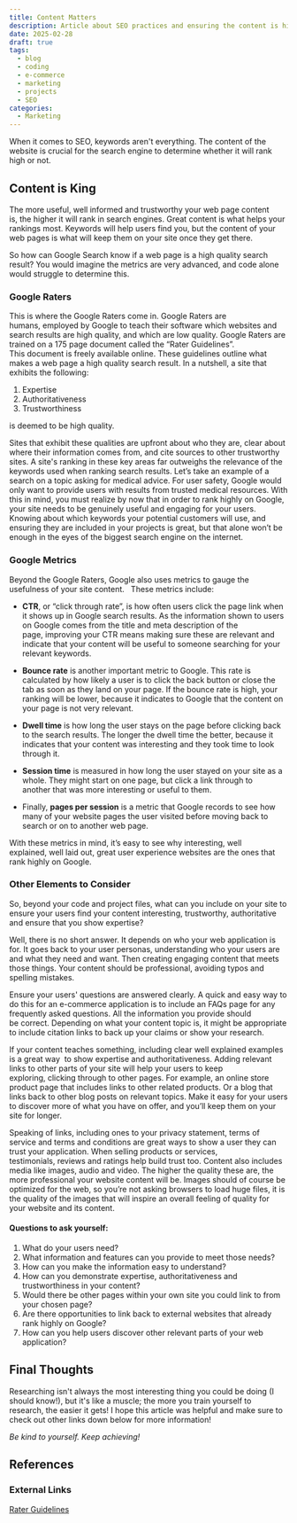 ```yaml
---
title: Content Matters
description: Article about SEO practices and ensuring the content is high quality and useful to users.
date: 2025-02-28
draft: true
tags:
  - blog
  - coding
  - e-commerce
  - marketing
  - projects
  - SEO
categories:
  - Marketing
---
```



When it comes to SEO, keywords aren't everything. The content of the website is crucial for the search engine to determine whether it will rank high or not.

## Content is King

The more useful, well informed and trustworthy your web page content is, the higher it will rank in search engines. Great content is what helps your rankings most. Keywords will help users find you, but the content of your web pages is what will keep them on your site once they get there. 

So how can Google Search know if a web page is a high quality search result? You would imagine the metrics are very advanced, and code alone would struggle to determine this. 

### Google Raters

This is where the Google Raters come in. Google Raters are humans, employed by Google to teach their software which websites and search results are high quality, and which are low quality. Google Raters are trained on a 175 page document called the “Rater Guidelines”. This document is freely available online. These guidelines outline what makes a web page a high quality search result. In a nutshell, a site that exhibits the following:

1. Expertise
2. Authoritativeness
3. Trustworthiness 

is deemed to be high quality.

Sites that exhibit these qualities are upfront about who they are, clear about where their information comes from, and cite sources to other trustworthy sites. A site's ranking in these key areas far outweighs the relevance of the keywords used when ranking search results. Let’s take an example of a search on a topic asking for medical advice. For user safety, Google would only want to provide users with results from trusted medical resources. With this in mind, you must realize by now that in order to rank highly on Google, your site needs to be genuinely useful and engaging for your users. Knowing about which keywords your potential customers will use, and ensuring they are included in your projects is great, but that alone won’t be enough in the eyes of the biggest search engine on the internet. 

### Google Metrics

Beyond the Google Raters, Google also uses metrics to gauge the usefulness of your site content.  
These metrics include:

* **CTR**, or “click through rate”, is how often users click the page link when it shows up in Google search results. As the information shown to users on Google comes from the title and meta description of the page, improving your CTR means making sure these are relevant and indicate that your content will be useful to someone searching for your relevant keywords.

* **Bounce rate** is another important metric to Google. This rate is calculated by how likely a user is to click the back button or close the tab as soon as they land on your page. If the bounce rate is high, your ranking will be lower, because it indicates to Google that the content on your page is not very relevant.

* **Dwell time** is how long the user stays on the page before clicking back to the search results. The longer the dwell time the better, because it indicates that your content was interesting and they took time to look through it.

* **Session time** is measured in how long the user stayed on your site as a whole. They might start on one page, but click a link through to another that was more interesting or useful to them.

* Finally, **pages per session** is a metric that Google records to see how many of your website pages the user visited before moving back to search or on to another web page.


With these metrics in mind, it’s easy to see why interesting, well explained, well laid out, great user experience websites are the ones that rank highly on Google.

### Other Elements to Consider

So, beyond your code and project files, what can you include on your site to ensure your users find your content interesting, trustworthy, authoritative and ensure that you show expertise?

Well, there is no short answer. It depends on who your web application is for. It goes back to your user personas, understanding who your users are and what they need and want. Then creating engaging content that meets those things. Your content should be professional, avoiding typos and spelling mistakes. 

Ensure your users' questions are answered clearly. A quick and easy way to do this for an e-commerce application is to include an FAQs page for any frequently asked questions. All the information you provide should be correct. Depending on what your content topic is, it might be appropriate to include citation links to back up your claims or show your research. 

If your content teaches something, including clear well explained examples is a great way  to show expertise and authoritativeness. Adding relevant links to other parts of your site will help your users to keep exploring, clicking through to other pages. For example, an online store product page that includes links to other related products. Or a blog that links back to other blog posts on relevant topics. Make it easy for your users to discover more of what you have on offer, and you’ll keep them on your site for longer.

Speaking of links, including ones to your privacy statement, terms of service and terms and conditions are great ways to show a user they can trust your application. When selling products or services, testimonials, reviews and ratings help build trust too. Content also includes media like images, audio and video. The higher the quality these are, the more professional your website content will be. Images should of course be optimized for the web, so you’re not asking browsers to load huge files, it is the quality of the images that will inspire an overall feeling of quality for your website and its content.

#### Questions to ask yourself:

1. What do your users need?
2. What information and features can you provide to meet those needs?
3. How can you make the information easy to understand?
4. How can you demonstrate expertise, authoritativeness and trustworthiness in your content?
5. Would there be other pages within your own site you could link to from your chosen page?
6. Are there opportunities to link back to external websites that already rank highly on Google?
7. How can you help users discover other relevant parts of your web application?

## Final Thoughts

Researching isn't always the most interesting thing you could be doing (I should know!), but it's like a muscle; the more you train yourself to research, the easier it gets! I hope this article was helpful and make sure to check out other links down below for more information!


*Be kind to yourself. Keep achieving!*
## References

### External Links

[Rater Guidelines](https://static.googleusercontent.com/media/guidelines.raterhub.com/en//searchqualityevaluatorguidelines.pdf)
